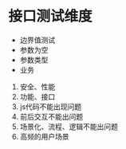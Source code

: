 # 接口测试维度
- 边界值测试
- 参数为空
- 参数类型
- 业务
1. 安全、性能
2. 功能、接口
3. js代码不能出现问题
4. 前后交互不能出问题
5. 场景化、流程、逻辑不能出问题
6. 高频的用户场景
